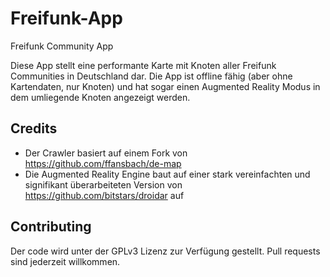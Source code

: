 # Freifunk-App
Freifunk Community App

Diese App stellt eine performante Karte mit Knoten aller Freifunk Communities in Deutschland dar. Die App ist offline fähig (aber ohne Kartendaten, nur Knoten) und hat sogar einen Augmented Reality Modus in dem umliegende Knoten angezeigt werden.

## Credits
 - Der Crawler basiert auf einem Fork von https://github.com/ffansbach/de-map
 - Die Augmented Reality Engine baut auf einer stark vereinfachten und signifikant überarbeiteten Version von https://github.com/bitstars/droidar auf

## Contributing
Der code wird unter der GPLv3 Lizenz zur Verfügung gestellt. Pull requests sind jederzeit willkommen. 
